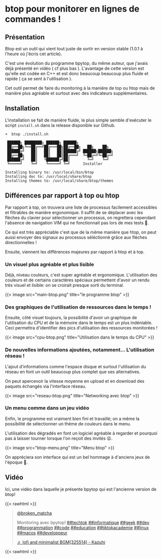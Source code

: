 # btop pour monitorer en lignes de commandes !


## Présentation

Btop est un outil qui vient tout juste de sortir en version stable (1.0.1 à l'heure où j'écris cet article).

C'est une évolution du programme bpytop, du même auteur, que j'avais déjà présenté en vidéo ( cf plus bas ). 
L'avantage de cette version est qu'elle est codée en C++ et est donc beaucoup beaucoup plus fluide et rapide ( ça se sent à l'utilisation ).

Cet outil permet de faire du monitoring à la manière de top ou htop mais de manière plus agréable et surtout avec des indicateurs supplémentaires.

## Installation

L'installation se fait de manière fluide, le plus simple semble d'exécuter le script `install.sh` dans la release disponible sur Github.

```shell
➜  btop ./install.sh 
 
 ██████╗ ████████╗ ██████╗ ██████╗
 ██╔══██╗╚══██╔══╝██╔═══██╗██╔══██╗   ██╗    ██╗
 ██████╔╝   ██║   ██║   ██║██████╔╝ ██████╗██████╗
 ██╔══██╗   ██║   ██║   ██║██╔═══╝  ╚═██╔═╝╚═██╔═╝
 ██████╔╝   ██║   ╚██████╔╝██║        ╚═╝    ╚═╝
 ╚═════╝    ╚═╝    ╚═════╝ ╚═╝      Installer

Installing binary to: /usr/local/bin/btop
Installing doc to: /usr/local/share/btop
Installing themes to: /usr/local/share/btop/themes

```



## Différences par rapport à top ou htop

Par rapport à top, on trouvera une liste de processus facilement accessibles et filtrables de manière ergonomique.
Il suffit de se déplacer avec les flèches du clavier pour sélectionner un processus, on regrettera cependant l'absence de navigation VIM qui ne fonctionnait pas lors de mes tests 🥺.

Ce qui est très appréciable c'est que de la même manière que htop, on peut aussi envoyer des signaux au processus séléctionné grâce aux flèches directionnelles ! 

Ensuite, viennent les différences majeures par rapport à htop et à top.

### Un visuel plus agréable et plus lisible

Déjà, niveau couleurs, c'est super agréable et ergonomique.
L'utilisation des couleurs et de certains caractères spéciaux permettent d'avoir un rendu très visuel et lisible: on se croirait presque sorti du terminal.

{{< image src="main-btop.png" title="le programme btop" >}}

### Des graphiques de l'utilisation de ressources dans le temps !

Ensuite, côté visuel toujours, la possibilité d'avoir un graphique de l'utilisation du CPU et de la mémoire dans le temps est un plus indéniable.
Ceci permettra d'identifier des pics d'utilisation des ressources monitorées !

{{< image src="cpu-btop.png" title="Utilisation dans le temps du CPU" >}}

### De nouvelles informations ajoutées, notamment... L'utilisation réseau !

L'ajout d'informations comme l'espace disque et surtout l'utilisation du réseau en font un outil beaucoup plus complet que ses alternatives.

On peut apercevoir la vitesse moyenne en upload et en download des paquets échangés via l'interface réseau.

{{< image src="reseau-btop.png" title="Networking avec btop" >}}

### Un menu comme dans un jeu vidéo 

Enfin, le programme est vraiment bien fini et travaillé; on a même la possibilité de sélectionner un thème de couleurs dans le menu.

L'utilisation des dégradés en font un logiciel agréable à regarder et pourquoi pas à laisser tourner lorsque l'on reçoit des invités 😜.

{{< image src="btop-menu.png" title="Menu btop" >}}

On appréciera son interface qui est un bel hommage à d'anciens jeux de l'époque 🤩.


## Vidéo

Ici, une vidéo dans laquelle je présente bpytop qui est l'ancienne version de btop!

{{< rawhtml >}}
<blockquote class="tiktok-embed" cite="https://www.tiktok.com/@broken_matcha/video/7007012512721947910" data-video-id="7007012512721947910" style="max-width: 605px;min-width: 325px;" > <section> <a target="_blank" title="@broken_matcha" href="https://www.tiktok.com/@broken_matcha">@broken_matcha</a> <p>Monitoring avec bpytop! <a title="techtok" target="_blank" href="https://www.tiktok.com/tag/techtok">##techtok</a> <a title="informatique" target="_blank" href="https://www.tiktok.com/tag/informatique">##informatique</a> <a title="geek" target="_blank" href="https://www.tiktok.com/tag/geek">##geek</a> <a title="dev" target="_blank" href="https://www.tiktok.com/tag/dev">##dev</a> <a title="programmation" target="_blank" href="https://www.tiktok.com/tag/programmation">##programmation</a> <a title="code" target="_blank" href="https://www.tiktok.com/tag/code">##code</a> <a title="education" target="_blank" href="https://www.tiktok.com/tag/education">##education</a> <a title="tiktokacademie" target="_blank" href="https://www.tiktok.com/tag/tiktokacademie">##tiktokacademie</a> <a title="linux" target="_blank" href="https://www.tiktok.com/tag/linux">##linux</a>  <a title="macos" target="_blank" href="https://www.tiktok.com/tag/macos">##macos</a> <a title="developpeur" target="_blank" href="https://www.tiktok.com/tag/developpeur">##developpeur</a></p> <a target="_blank" title="♬ lofi and minimalist BGM(325514) - Kazuhi" href="https://www.tiktok.com/music/lofi-and-minimalist-BGM-325514-6830448836784162818">♬ lofi and minimalist BGM(325514) - Kazuhi</a> </section> </blockquote> <script async src="https://www.tiktok.com/embed.js"></script>
{{< rawhtml >}}

